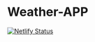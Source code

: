 # Weather-APP
[![Netlify Status](https://api.netlify.com/api/v1/badges/0f868194-7bc7-4aa9-86a0-a26acf01bc56/deploy-status)](https://app.netlify.com/sites/lin-weather/deploys)
